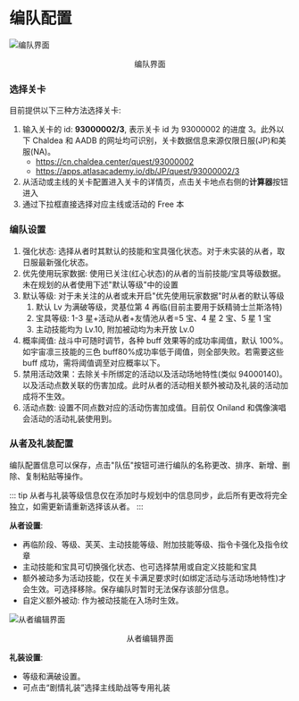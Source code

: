 # 编队配置

![编队界面](https://data-cn.chaldea.center/image/simulation_preview.jpg)

<figcaption style="text-align:center">编队界面</figcaption>

### 选择关卡

目前提供以下三种方法选择关卡:

1. 输入关卡的 id: **93000002/3**, 表示关卡 id 为 93000002 的进度 3。此外以下 Chaldea 和 AADB 的网址均可识别，关卡数据信息来源仅限日服(JP)和美服(NA)。
   - https://cn.chaldea.center/quest/93000002
   - https://apps.atlasacademy.io/db/JP/quest/93000002/3
2. 从活动或主线的关卡配置进入关卡的详情页，点击关卡地点右侧的**计算器**按钮进入
3. 通过下拉框直接选择对应主线或活动的 Free 本

### 编队设置

1. 强化状态: 选择从者时其默认的技能和宝具强化状态。对于未实装的从者，取日服最新强化状态。
2. 优先使用玩家数据: 使用已关注(红心状态)的从者的当前技能/宝具等级数据。未在规划的从者使用下述"默认等级"中的设置
3. 默认等级: 对于未关注的从者或未开启"优先使用玩家数据"时从者的默认等级
   1. 默认 Lv 为满破等级，灵基位第 4 再临(目前主要用于妖精骑士兰斯洛特)
   2. 宝具等级: 1-3 星+活动从者+友情池从者=5 宝、4 星 2 宝、5 星 1 宝
   3. 主动技能均为 Lv.10, 附加被动均为未开放 Lv.0
4. 概率阈值: 战斗中可随时调节，各种 buff 效果等的成功率阈值，默认 100%。如宇宙凛三技能的三色 buff80%成功率低于阈值，则全部失败。若需要这些 buff 成功，需将阈值调至对应概率以下。
5. 禁用活动效果：去除关卡所绑定的活动以及活动场地特性(类似 94000140)。以及活动点数关联的伤害加成。此时从者的活动相关额外被动及礼装的活动加成将不生效。
6. 活动点数: 设置不同点数对应的活动伤害加成值。目前仅 Oniland 和偶像演唱会活动的活动礼装使用到。

### 从者及礼装配置

编队配置信息可以保存，点击"队伍"按钮可进行编队的名称更改、排序、新增、删除、复制粘贴等操作。

::: tip
从者与礼装等级信息仅在添加时与规划中的信息同步，此后所有更改将完全独立，如需更新请重新选择该从者。
:::

**从者设置**:

- 再临阶段、等级、芙芙、主动技能等级、附加技能等级、指令卡强化及指令纹章
- 主动技能和宝具可切换强化状态、也可选择禁用或自定义技能和宝具
- 额外被动多为活动技能，仅在关卡满足要求时(如绑定活动与活动场地特性)才会生效。可选择移除。保存编队时暂时无法保存该部分信息。
- 自定义额外被动: 作为被动技能在入场时生效。

![从者编辑界面](https://data-cn.chaldea.center/image/svt_options.jpg)

<figcaption style="text-align:center">从者编辑界面</figcaption>

**礼装设置**:

- 等级和满破设置。
- 可点击“剧情礼装”选择主线助战等专用礼装
